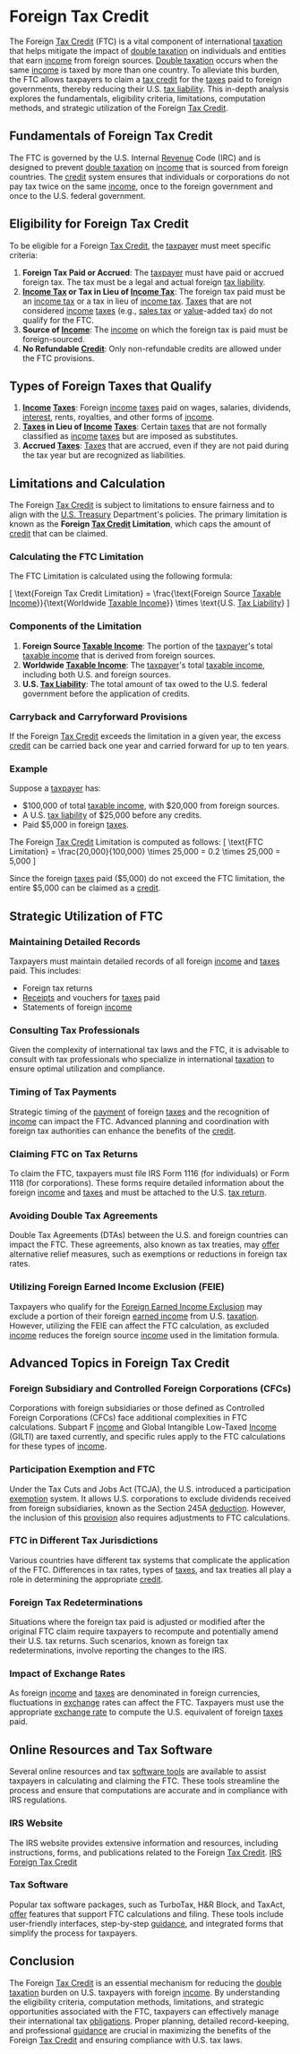 # Foreign Tax Credit

The Foreign [Tax Credit](../t/tax_credit.md) (FTC) is a vital component of international [taxation](../t/taxation.md) that helps mitigate the impact of [double taxation](../d/double_taxation.md) on individuals and entities that earn [income](../i/income.md) from foreign sources. [Double taxation](../d/double_taxation.md) occurs when the same [income](../i/income.md) is taxed by more than one country. To alleviate this burden, the FTC allows taxpayers to claim a [tax credit](../t/tax_credit.md) for the [taxes](../t/taxes.md) paid to foreign governments, thereby reducing their U.S. [tax liability](../t/tax_liability.md). This in-depth analysis explores the fundamentals, eligibility criteria, limitations, computation methods, and strategic utilization of the Foreign [Tax Credit](../t/tax_credit.md).

## Fundamentals of Foreign Tax Credit

The FTC is governed by the U.S. Internal [Revenue](../r/revenue.md) Code (IRC) and is designed to prevent [double taxation](../d/double_taxation.md) on [income](../i/income.md) that is sourced from foreign countries. The [credit](../c/credit.md) system ensures that individuals or corporations do not pay tax twice on the same [income](../i/income.md), once to the foreign government and once to the U.S. federal government.

## Eligibility for Foreign Tax Credit

To be eligible for a Foreign [Tax Credit](../t/tax_credit.md), the [taxpayer](../t/taxpayer.md) must meet specific criteria:

1. **Foreign Tax Paid or Accrued**: The [taxpayer](../t/taxpayer.md) must have paid or accrued foreign tax. The tax must be a legal and actual foreign [tax liability](../t/tax_liability.md).
2. **[Income Tax](../i/income_tax.md) or Tax in Lieu of [Income Tax](../i/income_tax.md)**: The foreign tax paid must be an [income tax](../i/income_tax.md) or a tax in lieu of [income tax](../i/income_tax.md). [Taxes](../t/taxes.md) that are not considered [income](../i/income.md) [taxes](../t/taxes.md) (e.g., [sales tax](../s/sales_tax.md) or [value](../v/value.md)-added tax) do not qualify for the FTC.
3. **Source of [Income](../i/income.md)**: The [income](../i/income.md) on which the foreign tax is paid must be foreign-sourced.
4. **No Refundable [Credit](../c/credit.md)**: Only non-refundable credits are allowed under the FTC provisions.

## Types of Foreign Taxes that Qualify

1. **[Income](../i/income.md) [Taxes](../t/taxes.md)**: Foreign [income](../i/income.md) [taxes](../t/taxes.md) paid on wages, salaries, dividends, [interest](../i/interest.md), rents, royalties, and other forms of [income](../i/income.md).
2. **[Taxes](../t/taxes.md) in Lieu of [Income](../i/income.md) [Taxes](../t/taxes.md)**: Certain [taxes](../t/taxes.md) that are not formally classified as [income](../i/income.md) [taxes](../t/taxes.md) but are imposed as substitutes.
3. **Accrued [Taxes](../t/taxes.md)**: [Taxes](../t/taxes.md) that are accrued, even if they are not paid during the tax year but are recognized as liabilities.

## Limitations and Calculation

The Foreign [Tax Credit](../t/tax_credit.md) is subject to limitations to ensure fairness and to align with the [U.S. Treasury](../u/u.s._treasury.md) Department's policies. The primary limitation is known as the **Foreign [Tax Credit](../t/tax_credit.md) Limitation**, which caps the amount of [credit](../c/credit.md) that can be claimed.

### **Calculating the FTC Limitation**

The FTC Limitation is calculated using the following formula:

\[ \text{Foreign Tax Credit Limitation} = \frac{\text{Foreign Source [Taxable Income](../t/taxable_income.md)}}{\text{Worldwide [Taxable Income](../t/taxable_income.md)}} \times \text{U.S. [Tax Liability](../t/tax_liability.md)} \]

### Components of the Limitation

1. **Foreign Source [Taxable Income](../t/taxable_income.md)**: The portion of the [taxpayer](../t/taxpayer.md)'s total [taxable income](../t/taxable_income.md) that is derived from foreign sources.
2. **Worldwide [Taxable Income](../t/taxable_income.md)**: The [taxpayer](../t/taxpayer.md)'s total [taxable income](../t/taxable_income.md), including both U.S. and foreign sources.
3. **U.S. [Tax Liability](../t/tax_liability.md)**: The total amount of tax owed to the U.S. federal government before the application of credits.

### Carryback and Carryforward Provisions

If the Foreign [Tax Credit](../t/tax_credit.md) exceeds the limitation in a given year, the excess [credit](../c/credit.md) can be carried back one year and carried forward for up to ten years.

### Example

Suppose a [taxpayer](../t/taxpayer.md) has:
- $100,000 of total [taxable income](../t/taxable_income.md), with $20,000 from foreign sources.
- A U.S. [tax liability](../t/tax_liability.md) of $25,000 before any credits.
- Paid $5,000 in foreign [taxes](../t/taxes.md).

The Foreign [Tax Credit](../t/tax_credit.md) Limitation is computed as follows:
\[ \text{FTC Limitation} = \frac{20,000}{100,000} \times 25,000 = 0.2 \times 25,000 = 5,000 \]

Since the foreign [taxes](../t/taxes.md) paid ($5,000) do not exceed the FTC limitation, the entire $5,000 can be claimed as a [credit](../c/credit.md).

## Strategic Utilization of FTC

### Maintaining Detailed Records

Taxpayers must maintain detailed records of all foreign [income](../i/income.md) and [taxes](../t/taxes.md) paid. This includes:
- Foreign tax returns
- [Receipts](../r/receipt.md) and vouchers for [taxes](../t/taxes.md) paid
- Statements of foreign [income](../i/income.md)

### Consulting Tax Professionals

Given the complexity of international tax laws and the FTC, it is advisable to consult with tax professionals who specialize in international [taxation](../t/taxation.md) to ensure optimal utilization and compliance.

### Timing of Tax Payments

Strategic timing of the [payment](../p/payment.md) of foreign [taxes](../t/taxes.md) and the recognition of [income](../i/income.md) can impact the FTC. Advanced planning and coordination with foreign tax authorities can enhance the benefits of the [credit](../c/credit.md).

### Claiming FTC on Tax Returns

To claim the FTC, taxpayers must file IRS Form 1116 (for individuals) or Form 1118 (for corporations). These forms require detailed information about the foreign [income](../i/income.md) and [taxes](../t/taxes.md) and must be attached to the U.S. [tax return](../t/tax_return.md).

### Avoiding Double Tax Agreements

Double Tax Agreements (DTAs) between the U.S. and foreign countries can impact the FTC. These agreements, also known as tax treaties, may [offer](../o/offer.md) alternative relief measures, such as exemptions or reductions in foreign tax rates.

### Utilizing Foreign Earned Income Exclusion (FEIE)

Taxpayers who qualify for the [Foreign Earned Income Exclusion](../f/foreign_earned_income_exclusion.md) may exclude a portion of their foreign [earned income](../e/earned_income.md) from U.S. [taxation](../t/taxation.md). However, utilizing the FEIE can affect the FTC calculation, as excluded [income](../i/income.md) reduces the foreign source [income](../i/income.md) used in the limitation formula.

## Advanced Topics in Foreign Tax Credit

### Foreign Subsidiary and Controlled Foreign Corporations (CFCs)

Corporations with foreign subsidiaries or those defined as Controlled Foreign Corporations (CFCs) face additional complexities in FTC calculations. Subpart F [income](../i/income.md) and Global Intangible Low-Taxed [Income](../i/income.md) (GILTI) are taxed currently, and specific rules apply to the FTC calculations for these types of [income](../i/income.md).

### Participation Exemption and FTC

Under the Tax Cuts and Jobs Act (TCJA), the U.S. introduced a participation [exemption](../e/exemption.md) system. It allows U.S. corporations to exclude dividends received from foreign subsidiaries, known as the Section 245A [deduction](../d/deduction.md). However, the inclusion of this [provision](../p/provision.md) also requires adjustments to FTC calculations.

### FTC in Different Tax Jurisdictions

Various countries have different tax systems that complicate the application of the FTC. Differences in tax rates, types of [taxes](../t/taxes.md), and tax treaties all play a role in determining the appropriate [credit](../c/credit.md).

### Foreign Tax Redeterminations

Situations where the foreign tax paid is adjusted or modified after the original FTC claim require taxpayers to recompute and potentially amend their U.S. tax returns. Such scenarios, known as foreign tax redeterminations, involve reporting the changes to the IRS.

### Impact of Exchange Rates

As foreign [income](../i/income.md) and [taxes](../t/taxes.md) are denominated in foreign currencies, fluctuations in [exchange](../e/exchange.md) rates can affect the FTC. Taxpayers must use the appropriate [exchange rate](../e/exchange_rate.md) to compute the U.S. equivalent of foreign [taxes](../t/taxes.md) paid.

## Online Resources and Tax Software

Several online resources and tax [software tools](../s/software_tools_for_trading.md) are available to assist taxpayers in calculating and claiming the FTC. These tools streamline the process and ensure that computations are accurate and in compliance with IRS regulations.

### IRS Website

The IRS website provides extensive information and resources, including instructions, forms, and publications related to the Foreign [Tax Credit](../t/tax_credit.md).
[IRS Foreign Tax Credit](https://www.irs.gov/credits-deductions/individuals/foreign-tax-credit)

### Tax Software

Popular tax software packages, such as TurboTax, H&R Block, and TaxAct, [offer](../o/offer.md) features that support FTC calculations and filing. These tools include user-friendly interfaces, step-by-step [guidance](../g/guidance.md), and integrated forms that simplify the process for taxpayers.

## Conclusion

The Foreign [Tax Credit](../t/tax_credit.md) is an essential mechanism for reducing the [double taxation](../d/double_taxation.md) burden on U.S. taxpayers with foreign [income](../i/income.md). By understanding the eligibility criteria, computation methods, limitations, and strategic opportunities associated with the FTC, taxpayers can effectively manage their international tax [obligations](../o/obligation.md). Proper planning, detailed record-keeping, and professional [guidance](../g/guidance.md) are crucial in maximizing the benefits of the Foreign [Tax Credit](../t/tax_credit.md) and ensuring compliance with U.S. tax laws.